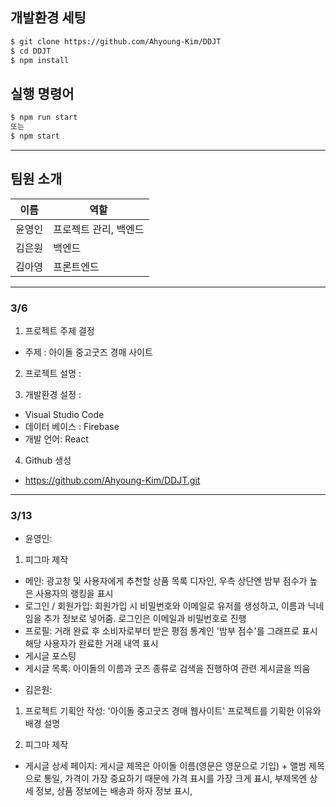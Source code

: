 ## 개발환경 세팅

```bash
$ git clone https://github.com/Ahyoung-Kim/DDJT
$ cd DDJT
$ npm install
```

## 실행 명령어

```bash
$ npm run start
또는
$ npm start
```

---

## 팀원 소개
|이름|역할|
|------|---|
|윤영인|프로젝트 관리, 백엔드|
|김은원|백엔드|
|김아영|프론트엔드|

---

### 3/6

1. 프로젝트 주제 결정

- 주제 : 아이돌 중고굿즈 경매 사이트

2. 프로젝트 설명 :

3. 개발환경 설정 :

- Visual Studio Code
- 데이터 베이스 : Firebase
- 개발 언어: React

4. Github 생성

- https://github.com/Ahyoung-Kim/DDJT.git

---

### 3/13

- 윤영인:

 1. 피그마 제작

  + 메인: 
   광고창 및 사용자에게 추천할 상품 목록 디자인, 우측 상단엔 밤부 점수가 높은 사용자의 랭킹을 표시
  + 로그인 / 회원가입: 
   회원가입 시 비밀번호와 이메일로 유저를 생성하고, 이름과 닉네임을 추가 정보로 넣어줌.
   로그인은 이메일과 비밀번호로 진행
  + 프로필: 
    거래 완료 후 소비자로부터 받은 평점 통계인 '밤부 점수'를 그래프로 표시
    해당 사용자가 완료한 거래 내역 표시
  + 게시글 포스팅
  + 게시글 목록: 아이돌의 이름과 굿즈 종류로 검색을 진행하여 관련 게시글을 띄움

- 김은원:

 1. 프로젝트 기획안 작성: '아이돌 중고굿즈 경매 웹사이트' 프로젝트를 기획한 이유와 배경 설명
  
 2. 피그마 제작
  - 게시글 상세 페이지: 게시글 제목은 아이돌 이름(영문은 영문으로 기입) + 앨범 제목으로 통일, 가격이 가장 중요하기 때문에 가격 표시를 가장 크게 표시, 부제목엔 상세 정보, 상품 정보에는 배송과 하자 정보 표시,
